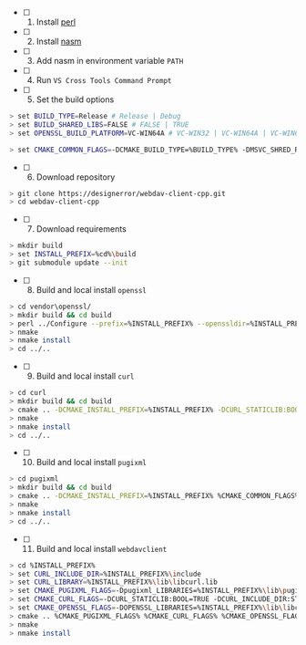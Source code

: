  - [ ] 1. Install [perl](https://www.perl.org/)
 - [ ] 2. Install [nasm](http://www.nasm.us/)
 - [ ] 3. Add nasm in environment variable `PATH`
 - [ ] 4. Run `VS Cross Tools Command Prompt`

 - [ ] 5. Set the build options
```bash
> set BUILD_TYPE=Release # Release | Debug
> set BUILD_SHARED_LIBS=FALSE # FALSE | TRUE
> set OPENSSL_BUILD_PLATFORM=VC-WIN64A # VC-WIN32 | VC-WIN64A | VC-WIN64I | VC-CE

> set CMAKE_COMMON_FLAGS=-DCMAKE_BUILD_TYPE=%BUILD_TYPE% -DMSVC_SHRED_RT:BOOL=%BUILD_SHARED_LIBS%
```

 - [ ] 6. Download repository
```bash
> git clone https://designerror/webdav-client-cpp.git
> cd webdav-client-cpp
```

 - [ ] 7. Download requirements

```bash
> mkdir build
> set INSTALL_PREFIX=%cd%\build
> git submodule update --init
```

 - [ ] 8. Build and local install `openssl`

```bash
> cd vendor\openssl/
> mkdir build && cd build
> perl ../Configure --prefix=%INSTALL_PREFIX% --openssldir=%INSTALL_PREFIX%\ssl %OPENSSL_BUILD_PLATFORM% no-shared no-idea no-unit-test
> nmake
> nmake install
> cd ../..
```

 - [ ] 9. Build and local install `curl`

```bash
> cd curl
> mkdir build && cd build
> cmake .. -DCMAKE_INSTALL_PREFIX=%INSTALL_PREFIX% -DCURL_STATICLIB:BOOL=ON -DBUILD_TESTING:BOOL=OFF -DBUILD_CURL_TESTS:BOOL=OFF -DBUILD_CURL_EXE:BOOL=OFF -DCURL_DISABLE_LDAP:BOOL=ON -DCURL_DISABLE_LDAPS=ON %CMAKE_COMMON_FLAGS%
> nmake
> nmake install
> cd ../..
```

 - [ ] 10. Build and local install `pugixml`

```bash
> cd pugixml
> mkdir build && cd build
> cmake .. -DCMAKE_INSTALL_PREFIX=%INSTALL_PREFIX% %CMAKE_COMMON_FLAGS% 
> nmake
> nmake install
> cd ../..
```

 - [ ] 11. Build and local install `webdavclient`

```bash
> cd %INSTALL_PREFIX%
> set CURL_INCLUDE_DIR=%INSTALL_PREFIX%\include
> set CURL_LIBRARY=%INSTALL_PREFIX%\lib\libcurl.lib
> set CMAKE_PUGIXML_FLAGS=-Dpugixml_LIBRARIES=%INSTALL_PREFIX%\lib\pugixml.lib -Dpugixml_INCLUDE_DIRS=%INSTALL_PREFIX%\include
> set CMAKE_CURL_FLAGS=-DCURL_STATICLIB:BOOL=TRUE -DCURL_INCLUDE_DIR:STRING=%CURL_INCLUDE_DIR% -DCURL_LIBRARY=%CURL_LIBRARY%
> set CMAKE_OPENSSL_FLAGS=-DOPENSSL_LIBRARIES=%INSTALL_PREFIX%\lib\libcrypto.lib;%INSTALL_PREFIX%\lib\libssl.lib 
> cmake .. %CMAKE_PUGIXML_FLAGS% %CMAKE_CURL_FLAGS% %CMAKE_OPENSSL_FLAGS% %CMAKE_COMMON_FLAGS%
> nmake
> nmake install
```
